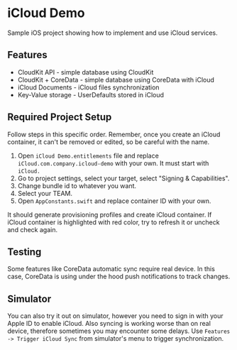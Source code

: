# iCloud Demo

Sample iOS project showing how to implement and use iCloud services.

## Features
- CloudKit API - simple database using CloudKit
- CloudKit + CoreData - simple database using CoreData with iCloud
- iCloud Documents - iCloud files synchronization
- Key-Value storage - UserDefaults stored in iCloud

## Required Project Setup
Follow steps in this specific order. Remember, once you create an iCloud container, it can't be removed or edited, so be careful with the name. 

1. Open `iCloud Demo.entitlements` file and replace `iCloud.com.company.icloud-demo` with your own. It must start with `iCloud.`
2. Go to project settings, select your target, select "Signing & Capabilities".
3. Change bundle id to whatever you want.
4. Select your TEAM.
5. Open `AppConstants.swift` and replace container ID with your own.

It should generate provisioning profiles and create iCloud container. If iCloud container is highlighted with red color, try to refresh it or uncheck and check again.

## Testing
Some features like CoreData automatic sync require real device. In this case, CoreData is using under the hood push notifications to track changes.

## Simulator
You can also try it out on simulator, however you need to sign in with your Apple ID to enable iCloud. Also syncing is working worse than on real device, therefore sometimes you may encounter some delays.
Use `Features -> Trigger iCloud Sync`  from simulator's menu to trigger synchronization.
